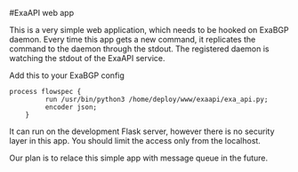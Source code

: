 #ExaAPI web app 

This is a very simple web application, which needs to be hooked on ExaBGP daemon. Every time this app
gets a new command, it replicates the command to the daemon through the stdout. The registered
daemon is watching the stdout of the ExaAPI service.

Add this to your ExaBGP config
```
process flowspec {
         run /usr/bin/python3 /home/deploy/www/exaapi/exa_api.py;
         encoder json;
    }
```

It can run on the development Flask server, however there is no security layer in this app. 
You should limit the access only from the localhost. 

Our plan is to relace this simple app with message queue in the future.

